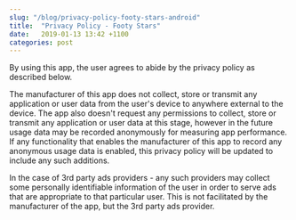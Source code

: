 ```yaml
---
slug: "/blog/privacy-policy-footy-stars-android"
title:  "Privacy Policy - Footy Stars"
date:   2019-01-13 13:42 +1100
categories: post
---
```


By using  this app, the user agrees to abide by the privacy policy as described below.

The manufacturer of this app does not collect, store or transmit any application or user data from the user's device to anywhere external to the device. The app also doesn't request any permissions to collect, store or transmit any application or user data at this stage, however in the future usage data may be recorded anonymously for measuring app performance. If any functionality that enables the manufacturer of this app to record any anonymous usage data is enabled, this privacy policy will be updated to include any such additions.

In the case of 3rd party ads providers - any such providers may collect some personally identifiable information of the user in order to serve ads that are appropriate to that particular user. This is not facilitated by the manufacturer of the app, but the 3rd party ads provider.
